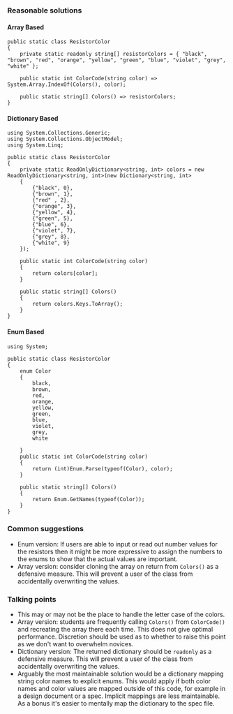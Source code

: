 ### Reasonable solutions
#### Array Based
``` 
public static class ResistorColor
{
    private static readonly string[] resistorColors = { "black", "brown", "red", "orange", "yellow", "green", "blue", "violet", "grey", "white" };

    public static int ColorCode(string color) => System.Array.IndexOf(Colors(), color);

    public static string[] Colors() => resistorColors;
}
```
#### Dictionary Based
```
﻿using System.Collections.Generic;
using System.Collections.ObjectModel;
using System.Linq;
  
public static class ResistorColor
{
    private static ReadOnlyDictionary<string, int> colors = new ReadOnlyDictionary<string, int>(new Dictionary<string, int>
    {
        {"black", 0},
        {"brown", 1},
        {"red" , 2},
        {"orange", 3},
        {"yellow", 4},
        {"green", 5},
        {"blue", 6},
        {"violet", 7},
        {"grey", 8},
        {"white", 9}
    });
 
    public static int ColorCode(string color)
    {
        return colors[color];
    }
 
    public static string[] Colors()
    {
        return colors.Keys.ToArray();
    }
}
```
#### Enum Based
```
using System;

public static class ResistorColor
{
    enum Color
    {
        black,
        brown,
        red,
        orange,
        yellow,
        green,
        blue,
        violet,
        grey,
        white
        
    }
    public static int ColorCode(string color)
    {
        return (int)Enum.Parse(typeof(Color), color);
    }

    public static string[] Colors()
    {
        return Enum.GetNames(typeof(Color));        
    }
}
```
### Common suggestions
* Enum version: If users are able to input or read out number values for the
resistors then it might be more expressive to assign the numbers to
the enums to show that the actual values are important. 
* Array version: consider cloning the array on return from `Colors()` as
a defensive measure. This will prevent a user of the class from
accidentally overwriting the values.
### Talking points
* This may or may not be the place to handle the letter case of the colors.
* Array version: students are frequently calling `Colors()` from
`ColorCode()` and recreating the array there each time. This does not 
give optimal performance. Discretion should be used as to whether to raise this point
as we don't want to overwhelm novices.
* Dictionary version: The returned dictionary should be `readonly` as 
a defensive measure. This will prevent a user of the class from
accidentally overwriting the values.
* Arguably the most maintainable solution would be a dictionary mapping
string color names to explicit enums. This would apply if both color names 
and color values are mapped outside of this code, for example in a 
design document or a spec. Implicit mappings are less maintainable. 
As a bonus it's easier to mentally map the dictionary to the spec file. 

